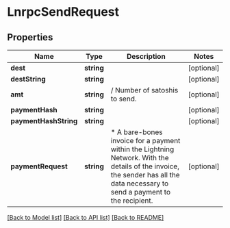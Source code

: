 # LnrpcSendRequest

## Properties
Name | Type | Description | Notes
------------ | ------------- | ------------- | -------------
**dest** | **string** |  | [optional] 
**destString** | **string** |  | [optional] 
**amt** | **string** | / Number of satoshis to send. | [optional] 
**paymentHash** | **string** |  | [optional] 
**paymentHashString** | **string** |  | [optional] 
**paymentRequest** | **string** | * A bare-bones invoice for a payment within the Lightning Network.  With the details of the invoice, the sender has all the data necessary to send a payment to the recipient. | [optional] 

[[Back to Model list]](../README.md#documentation-for-models) [[Back to API list]](../README.md#documentation-for-api-endpoints) [[Back to README]](../README.md)


